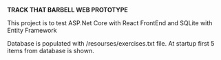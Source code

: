 **TRACK THAT BARBELL WEB PROTOTYPE**

This project is to test ASP.Net Core with React FrontEnd and SQLite with Entity Framework

Database is populated with /resourses/exercises.txt file.
At startup first 5 items from database is shown.
